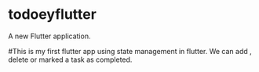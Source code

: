 # todoeyflutter

A new Flutter application.

#This is my first flutter app using state management in flutter.
We can add , delete or marked a task as completed.



